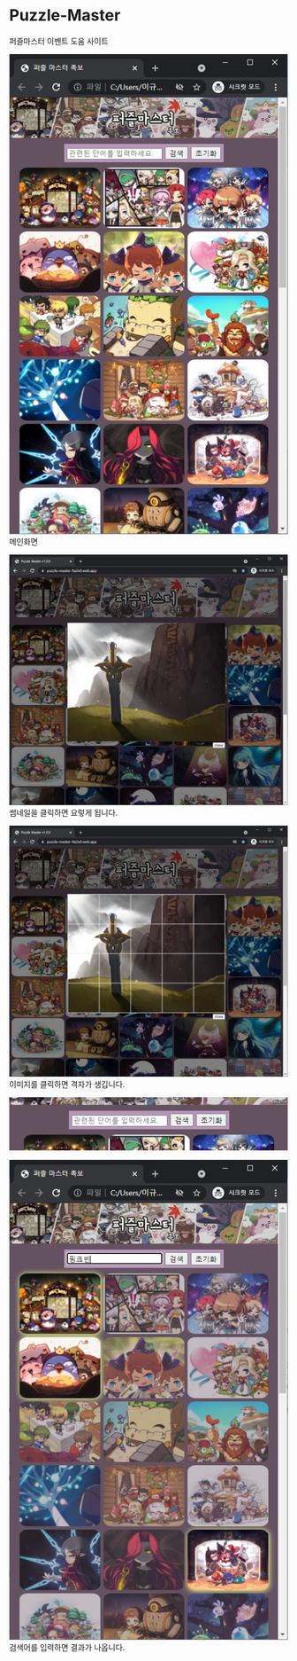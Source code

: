 # Puzzle-Master
퍼즐마스터 이벤트 도움 사이트

![Main](/doc/mini.jpg)  
메인화면  

![imgPop](/doc/imgPop.jpg)  
썸네일을 클릭하면 요렇게 됩니다.  

![imgGrid](/doc/imgGrid.jpg)  
이미지를 클릭하면 격자가 생깁니다.  

![search](/doc/search.png)  

![searched](/doc/searched.png)  
검색어를 입력하면 결과가 나옵니다.   

